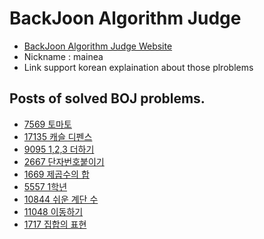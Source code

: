 # BackJoon Algorithm Judge
- [BackJoon Algorithm Judge Website](https://www.acmicpc.net)
- Nickname : mainea
- Link support korean explaination about those plroblems

## Posts of solved BOJ problems.

-  [7569 토마토](https://dev-wd.github.io/algorithm/backjoon7569/)
-  [17135 캐슬 디펜스](https://dev-wd.github.io/algorithm/backjoon17135/)
-  [9095 1,2,3 더하기](https://dev-wd.github.io/algorithm/backjoon9095/)
-  [2667 단자번호붙이기](https://dev-wd.github.io/algorithm/boj2667/)
-  [1669 제곱수의 합](https://dev-wd.github.io/algorithm/backjooon1669/)
-  [5557 1학년](https://dev-wd.github.io/algorithm/backjoon5557/)
-  [10844 쉬운 계단 수](https://dev-wd.github.io/algorithm/backjoon10844/)
-  [11048 이동하기](https://dev-wd.github.io/algorithm/backjoon11048/)
-  [1717 집합의 표현](https://dev-wd.github.io/algorithm/backjoon1043/)
